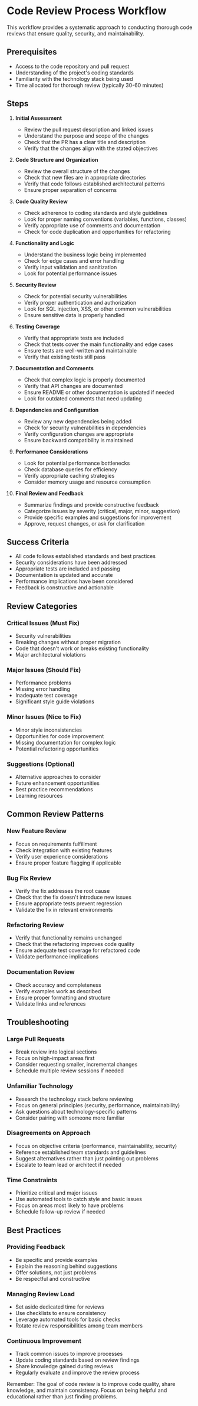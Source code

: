 # Code Review Process Workflow

This workflow provides a systematic approach to conducting thorough code reviews that ensure quality, security, and maintainability.

## Prerequisites

- Access to the code repository and pull request
- Understanding of the project's coding standards
- Familiarity with the technology stack being used
- Time allocated for thorough review (typically 30-60 minutes)

## Steps

1. **Initial Assessment**
   - Review the pull request description and linked issues
   - Understand the purpose and scope of the changes
   - Check that the PR has a clear title and description
   - Verify that the changes align with the stated objectives

2. **Code Structure and Organization**
   - Review the overall structure of the changes
   - Check that new files are in appropriate directories
   - Verify that code follows established architectural patterns
   - Ensure proper separation of concerns

3. **Code Quality Review**
   - Check adherence to coding standards and style guidelines
   - Look for proper naming conventions (variables, functions, classes)
   - Verify appropriate use of comments and documentation
   - Check for code duplication and opportunities for refactoring

4. **Functionality and Logic**
   - Understand the business logic being implemented
   - Check for edge cases and error handling
   - Verify input validation and sanitization
   - Look for potential performance issues

5. **Security Review**
   - Check for potential security vulnerabilities
   - Verify proper authentication and authorization
   - Look for SQL injection, XSS, or other common vulnerabilities
   - Ensure sensitive data is properly handled

6. **Testing Coverage**
   - Verify that appropriate tests are included
   - Check that tests cover the main functionality and edge cases
   - Ensure tests are well-written and maintainable
   - Verify that existing tests still pass

7. **Documentation and Comments**
   - Check that complex logic is properly documented
   - Verify that API changes are documented
   - Ensure README or other documentation is updated if needed
   - Look for outdated comments that need updating

8. **Dependencies and Configuration**
   - Review any new dependencies being added
   - Check for security vulnerabilities in dependencies
   - Verify configuration changes are appropriate
   - Ensure backward compatibility is maintained

9. **Performance Considerations**
   - Look for potential performance bottlenecks
   - Check database queries for efficiency
   - Verify appropriate caching strategies
   - Consider memory usage and resource consumption

10. **Final Review and Feedback**
    - Summarize findings and provide constructive feedback
    - Categorize issues by severity (critical, major, minor, suggestion)
    - Provide specific examples and suggestions for improvement
    - Approve, request changes, or ask for clarification

## Success Criteria

- All code follows established standards and best practices
- Security considerations have been addressed
- Appropriate tests are included and passing
- Documentation is updated and accurate
- Performance implications have been considered
- Feedback is constructive and actionable

## Review Categories

### Critical Issues (Must Fix)

- Security vulnerabilities
- Breaking changes without proper migration
- Code that doesn't work or breaks existing functionality
- Major architectural violations

### Major Issues (Should Fix)

- Performance problems
- Missing error handling
- Inadequate test coverage
- Significant style guide violations

### Minor Issues (Nice to Fix)

- Minor style inconsistencies
- Opportunities for code improvement
- Missing documentation for complex logic
- Potential refactoring opportunities

### Suggestions (Optional)

- Alternative approaches to consider
- Future enhancement opportunities
- Best practice recommendations
- Learning resources

## Common Review Patterns

### New Feature Review

- Focus on requirements fulfillment
- Check integration with existing features
- Verify user experience considerations
- Ensure proper feature flagging if applicable

### Bug Fix Review

- Verify the fix addresses the root cause
- Check that the fix doesn't introduce new issues
- Ensure appropriate tests prevent regression
- Validate the fix in relevant environments

### Refactoring Review

- Verify that functionality remains unchanged
- Check that the refactoring improves code quality
- Ensure adequate test coverage for refactored code
- Validate performance implications

### Documentation Review

- Check accuracy and completeness
- Verify examples work as described
- Ensure proper formatting and structure
- Validate links and references

## Troubleshooting

### Large Pull Requests

- Break review into logical sections
- Focus on high-impact areas first
- Consider requesting smaller, incremental changes
- Schedule multiple review sessions if needed

### Unfamiliar Technology

- Research the technology stack before reviewing
- Focus on general principles (security, performance, maintainability)
- Ask questions about technology-specific patterns
- Consider pairing with someone more familiar

### Disagreements on Approach

- Focus on objective criteria (performance, maintainability, security)
- Reference established team standards and guidelines
- Suggest alternatives rather than just pointing out problems
- Escalate to team lead or architect if needed

### Time Constraints

- Prioritize critical and major issues
- Use automated tools to catch style and basic issues
- Focus on areas most likely to have problems
- Schedule follow-up review if needed

## Best Practices

### Providing Feedback

- Be specific and provide examples
- Explain the reasoning behind suggestions
- Offer solutions, not just problems
- Be respectful and constructive

### Managing Review Load

- Set aside dedicated time for reviews
- Use checklists to ensure consistency
- Leverage automated tools for basic checks
- Rotate review responsibilities among team members

### Continuous Improvement

- Track common issues to improve processes
- Update coding standards based on review findings
- Share knowledge gained during reviews
- Regularly evaluate and improve the review process

Remember: The goal of code review is to improve code quality, share knowledge, and maintain consistency. Focus on being helpful and educational rather than just finding problems.
